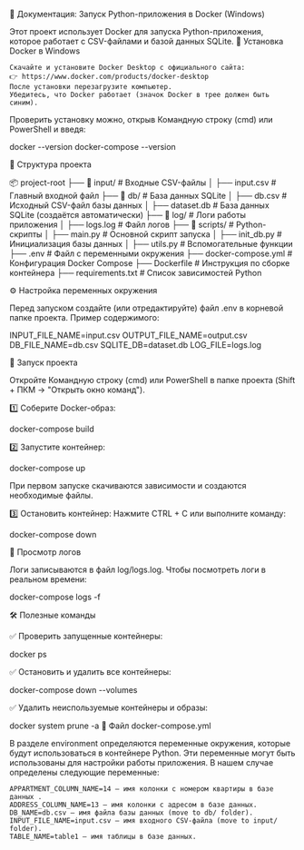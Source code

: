 📘 Документация: Запуск Python-приложения в Docker (Windows)

Этот проект использует Docker для запуска Python-приложения, которое работает с CSV-файлами и базой данных SQLite.
🔹 Установка Docker в Windows

    Скачайте и установите Docker Desktop с официального сайта:
    👉 https://www.docker.com/products/docker-desktop
    После установки перезагрузите компьютер.
    Убедитесь, что Docker работает (значок Docker в трее должен быть синим).

Проверить установку можно, открыв Командную строку (cmd) или PowerShell и введя:

docker --version
docker-compose --version

📂 Структура проекта

📦 project-root
├── 📂 input/             # Входные CSV-файлы
│   ├── input.csv         # Главный входной файл
├── 📂 db/                # База данных SQLite
│   ├── db.csv            # Исходный CSV-файл базы данных
│   ├── dataset.db        # База данных SQLite (создаётся автоматически)
├── 📂 log/               # Логи работы приложения
│   ├── logs.log          # Файл логов
├── 📂 scripts/           # Python-скрипты
│   ├── main.py           # Основной скрипт запуска
│   ├── init_db.py        # Инициализация базы данных
│   ├── utils.py          # Вспомогательные функции
├── .env                  # Файл с переменными окружения
├── docker-compose.yml    # Конфигурация Docker Compose
├── Dockerfile            # Инструкция по сборке контейнера
├── requirements.txt      # Список зависимостей Python

⚙️ Настройка переменных окружения

Перед запуском создайте (или отредактируйте) файл .env в корневой папке проекта. Пример содержимого:

INPUT_FILE_NAME=input.csv
OUTPUT_FILE_NAME=output.csv
DB_FILE_NAME=db.csv
SQLITE_DB=dataset.db
LOG_FILE=logs.log

🚀 Запуск проекта

Откройте Командную строку (cmd) или PowerShell в папке проекта (Shift + ПКМ → "Открыть окно команд").

1️⃣ Соберите Docker-образ:

docker-compose build

2️⃣ Запустите контейнер:

docker-compose up

При первом запуске скачиваются зависимости и создаются необходимые файлы.

3️⃣ Остановить контейнер:
Нажмите CTRL + C или выполните команду:

docker-compose down

📄 Просмотр логов

Логи записываются в файл log/logs.log. Чтобы посмотреть логи в реальном времени:

docker-compose logs -f

🛠 Полезные команды

✅ Проверить запущенные контейнеры:

docker ps

✅ Остановить и удалить все контейнеры:

docker-compose down --volumes

✅ Удалить неиспользуемые контейнеры и образы:

docker system prune -a
🎯 Файл docker-compose.yml

В разделе environment определяются переменные окружения, которые будут использоваться в контейнере Python. Эти переменные могут быть использованы для настройки работы приложения. В нашем случае определены следующие переменные:

    APPARTMENT_COLUMN_NAME=14 — имя колонки с номером квартиры в базе данных .
    ADDRESS_COLUMN_NAME=13 — имя колонки с адресом в базе данных.
    DB_NAME=db.csv — имя файла базы данных (move to db/ folder).
    INPUT_FILE_NAME=input.csv — имя входного CSV-файла (move to input/ folder).
    TABLE_NAME=table1 — имя таблицы в базе данных.